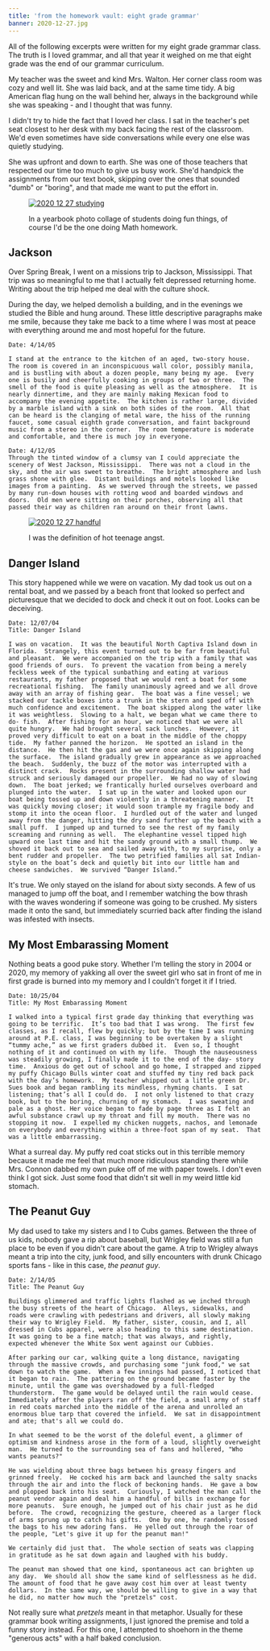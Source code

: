 ```yaml
---
title: 'from the homework vault: eight grade grammar'
banner: 2020-12-27.jpg
---
```


All of the following excerpts were written for my eight grade grammar
class.  The truth is I loved grammar, and all that year it weighed on
me that eight grade was the end of our grammar curriculum.

My teacher was the sweet and kind Mrs. Walton.  Her corner class room
was cozy and well lit.  She was laid back, and at the same time tidy.
A big American flag hung on the wall behind her, always in the
background while she was speaking - and I thought that was funny.

I didn't try to hide the fact that I loved her class.  I sat in the
teacher's pet seat closest to her desk with my back facing the rest of
the classroom.  We'd even sometimes have side conversations while
every one else was quietly studying.

She was upfront and down to earth.  She was one of those teachers that
respected our time too much to give us busy work.  She'd handpick the
assignments from our text book, skipping over the ones that sounded
"dumb" or "boring", and that made me want to put the effort in.

<figure>
<a href="/images/2020-12-27-studying.jpg">
<img alt="2020 12 27 studying" src="/images/2020-12-27-studying.jpg"/>
</a>
<figcaption>
<p>In a yearbook photo collage of students doing fun things, of course I'd be the one doing Math homework.</p>
</figcaption>
</figure>

## Jackson

Over Spring Break, I went on a missions trip to Jackson, Mississippi.
That trip was so meaningful to me that I actually felt depressed
returning home.  Writing about the trip helped me deal with the
culture shock.

During the day, we helped demolish a building, and in the evenings we
studied the Bible and hung around.  These little descriptive
paragraphs make me smile, because they take me back to a time where I
was most at peace with everything around me and most hopeful for the
future.

```
Date: 4/14/05

I stand at the entrance to the kitchen of an aged, two-story house.  The room is covered in an inconspicuous wall color, possibly manila, and is bustling with about a dozen people, many being my age.  Every one is busily and cheerfully cooking in groups of two or three.  The smell of the food is quite pleasing as well as the atmosphere.  It is nearly dinnertime, and they are mainly making Mexican food to accompany the evening appetite.  The kitchen is rather large, divided by a marble island with a sink on both sides of the room.  All that can be heard is the clanging of metal ware, the hiss of the running faucet, some casual eighth grade conversation, and faint background music from a stereo in the corner.  The room temperature is moderate and comfortable, and there is much joy in everyone.
```

```
Date: 4/12/05
Through the tinted window of a clumsy van I could appreciate the scenery of West Jackson, Mississippi.  There was not a cloud in the sky, and the air was sweet to breathe.  The bright atmosphere and lush grass shone with glee.  Distant buildings and motels looked like images from a painting.  As we swerved through the streets, we passed by many run-down houses with rotting wood and boarded windows and doors.  Old men were sitting on their porches, observing all that passed their way as children ran around on their front lawns.
```

<figure>
<a href="/images/2020-12-27-angst.jpg">
<img alt="2020 12 27 handful" src="/images/2020-12-27-angst.jpg"/>
</a>
<figcaption>
<p>I was the definition of hot teenage angst.</p>
</figcaption>
</figure>

## Danger Island

This story happened while we were on vacation.  My dad took us out on
a rental boat, and we passed by a beach front that looked so perfect
and picturesque that we decided to dock and check it out on foot.
Looks can be deceiving.

```
Date: 12/07/04
Title: Danger Island

I was on vacation.  It was the beautiful North Captiva Island down in Florida.  Strangely, this event turned out to be far from beautiful and pleasant.  We were accompanied on the trip with a family that was good friends of ours.  To prevent the vacation from being a merely feckless week of the typical sunbathing and eating at various restaurants, my father proposed that we would rent a boat for some recreational fishing.  The family unanimously agreed and we all drove away with an array of fishing gear.  The boat was a fine vessel; we stacked our tackle boxes into a trunk in the stern and sped off with much confidence and excitement.  The boat skipped along the water like it was weightless.  Slowing to a halt, we began what we came there to do- fish.  After fishing for an hour, we noticed that we were all quite hungry.  We had brought several sack lunches.  However, it proved very difficult to eat on a boat in the middle of the choppy tide.  My father panned the horizon.  He spotted an island in the distance.  He then hit the gas and we were once again skipping along the surface.  The island gradually grew in appearance as we approached the beach.  Suddenly, the buzz of the motor was interrupted with a distinct crack.  Rocks present in the surrounding shallow water had struck and seriously damaged our propeller.  We had no way of slowing down.  The boat jerked; we frantically hurled ourselves overboard and plunged into the water.  I sat up in the water and looked upon our boat being tossed up and down violently in a threatening manner.  It was quickly moving closer; it would soon trample my fragile body and stomp it into the ocean floor.  I hurdled out of the water and lunged away from the danger, hitting the dry sand further up the beach with a small puff.  I jumped up and turned to see the rest of my family screaming and running as well.  The elephantine vessel tipped high upward one last time and hit the sandy ground with a small thump.  We shoved it back out to sea and sailed away with, to my surprise, only a bent rudder and propeller.  The two petrified families all sat Indian-style on the boat’s deck and quietly bit into our little ham and cheese sandwiches.  We survived “Danger Island.”
```

It's true.  We only stayed on the island for about sixty seconds.  A
few of us managed to jump off the boat, and I remember watching the
bow thrash with the waves wondering if someone was going to be
crushed.  My sisters made it onto the sand, but immediately scurried
back after finding the island was infested with insects.

## My Most Embarassing Moment

Nothing beats a good puke story.  Whether I'm telling the story in
2004 or 2020, my memory of yakking all over the sweet girl who sat in
front of me in first grade is burned into my memory and I couldn't
forget it if I tried.

```
Date: 10/25/04
Title: My Most Embarassing Moment

I walked into a typical first grade day thinking that everything was going to be terrific.  It’s too bad that I was wrong.  The first few classes, as I recall, flew by quickly; but by the time I was running around at P.E. class, I was beginning to be overtaken by a slight “tummy ache,” as we first graders dubbed it.  Even so, I thought nothing of it and continued on with my life.  Though the nauseousness was steadily growing, I finally made it to the end of the day- story time.  Anxious do get out of school and go home, I strapped and zipped my puffy Chicago Bulls winter coat and stuffed my tiny red back pack with the day’s homework.  My teacher whipped out a little green Dr. Sues book and began rambling its mindless, rhyming chants.  I sat listening; that’s all I could do.  I not only listened to that crazy book, but to the boring, churning of my stomach.  I was sweating and pale as a ghost. Her voice began to fade by page three as I felt an awful substance crawl up my throat and fill my mouth.  There was no stopping it now.  I expelled my chicken nuggets, nachos, and lemonade on everybody and everything within a three-foot span of my seat.  That was a little embarrassing.
```

What a surreal day.  My puffy red coat sticks out in this terrible
memory because it made me feel that much more ridiculous standing
there while Mrs. Connon dabbed my own puke off of me with paper
towels.  I don't even think I got sick.  Just some food that didn't
sit well in my weird little kid stomach.

## The Peanut Guy

My dad used to take my sisters and I to Cubs games.  Between the three
of us kids, nobody gave a rip about baseball, but Wrigley field was
still a fun place to be even if you didn't care about the game.  A
trip to Wrigley always meant a trip into the city, junk food, and
silly encounters with drunk Chicago sports fans - like in this case,
_the peanut guy_.

```
Date: 2/14/05
Title: The Peanut Guy

Buildings glimmered and traffic lights flashed as we inched through the busy streets of the heart of Chicago.  Alleys, sidewalks, and roads were crawling with pedestrians and drivers, all slowly making their way to Wrigley Field.  My father, sister, cousin, and I, all dressed in Cubs apparel, were also heading to this same destination.  It was going to be a fine match; that was always, and rightly, expected whenever the White Sox went against our Cubbies.

After parking our car, walking quite a long distance, navigating through the massive crowds, and purchasing some "junk food," we sat down to watch the game.  When a few innings had passed, I noticed that it began to rain.  The pattering on the ground became faster by the minute, until the game was overshadowed by a full-fledged thunderstorm.  The game would be delayed until the rain would cease.   Immediately after the players ran off the field, a small army of staff in red coats marched into the middle of the arena and unrolled an enormous blue tarp that covered the infield.  We sat in disappointment and ate; that's all we could do.

In what seemed to be the worst of the doleful event, a glimmer of optimism and kindness arose in the form of a loud, slightly overweight man.  He turned to the surrounding sea of fans and hollered, "Who wants peanuts?"

He was wielding about three bags between his greasy fingers and grinned freely.  He cocked his arm back and launched the salty snacks through the air and into the flock of beckoning hands.  He gave a bow and plopped back into his seat.  Curiously, I watched the man call the peanut vendor again and deal him a handful of bills in exchange for more peanuts.  Sure enough, he jumped out of his chair just as he did before.  The crowd, recognizing the gesture, cheered as a larger flock of arms sprung up to catch his gifts.  One by one, he randomly tossed the bags to his new adoring fans.  He yelled out through the roar of the people, "Let's give it up for the peanut man!"

We certainly did just that.  The whole section of seats was clapping in gratitude as he sat down again and laughed with his buddy.

The peanut man showed that one kind, spontaneous act can brighten up any day.  We should all show the same kind of selflessness as he did. The amount of food that he gave away cost him over at least twenty dollars.  In the same way, we should be willing to give in a way that he did, no matter how much the "pretzels" cost.
```

Not really sure what _pretzels_ meant in that metaphor.  Usually for
these grammar book writing assignments, I just ignored the premise and
told a funny story instead.  For this one, I attempted to shoehorn in
the theme "generous acts" with a half baked conclusion.
